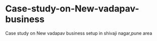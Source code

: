 # Case-study-on-New-vadapav-business
Case study on New vadapav business setup in shivaji nagar,pune area
